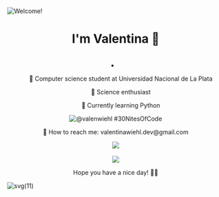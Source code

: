 ### 

![Welcome!](https://github.com/user-attachments/assets/6d03b147-4641-4f4e-920f-b3bd3c22ba89)


<h1 align="center"> I'm Valentina 💜</h1> </br>
<div>
  <li list-style="none" align="center">
    <ul><p>🍄 Computer science student at Universidad Nacional de La Plata</p></ul>
    <ul><p>🔬 Science enthusiast</p></ul>
    <ul><p>🌱 Currently learning Python</p></ul>
  </li>
</div>


<div align="center">
  
  ![@valenwiehl #30NitesOfCode](https://www.codedex.io/api/petStatus?user=valenwiehl)
  <p align="center">📩 How to reach me: valentinawiehl.dev@gmail.com</p>
  
  ![](https://github-readme-stats.vercel.app/api/top-langs/?username=wiehl-valentina&theme=nightowl&hide_border=false&include_all_commits=false&count_private=false&layout=compact)<br/><br/>
  ![](https://github-readme-streak-stats.herokuapp.com/?user=wiehl-valentina&theme=nightowl&hide_border=false)
  
</div>
<p align="center"> Hope you have a nice day! 🧚‍♀️ </p>

![svg(11)](https://github.com/user-attachments/assets/c7b9ca89-426e-40c9-ae0d-210a4f3c1eaf)



